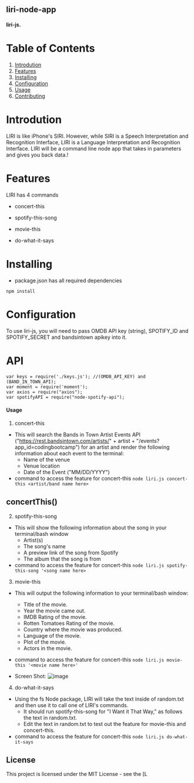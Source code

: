 ## liri-node-app
  
####  liri-js. 

# Table of Contents

1. [Introdution](#Introdution)
1. [Features](#Features)
1. [Installing](#installing)
1. [Configuration](#configuration)
1. [Usage](#usage)
1. [Contributing](#contributing)

# Introdution

  LIRI is like iPhone's SIRI. However, while SIRI is a Speech Interpretation and Recognition Interface, LIRI is a Language Interpretation and Recognition Interface. LIRI will be a command line node app that takes in parameters and gives you back data.! 

# Features

LIRI has 4 commands 

- concert-this

- spotify-this-song

- movie-this

- do-what-it-says

# Installing
- package.json has all required dependencies

```npm install```

# Configuration

To use liri-js, you will need to pass OMDB API key (string), SPOTIFY_ID and SPOTIFY_SECRET and bandsintown apikey into it.

# API
```
var keys = require('./keys.js'); //(OMDB_API_KEY) and (BAND_IN_TOWN_API);
var moment = require('moment');
var axios = require("axios");
var spotifyAPI = require("node-spotify-api");

```

#### Usage
1. concert-this 
- This will search the Bands in Town Artist Events API ("https://rest.bandsintown.com/artists/" + artist + "/events?app_id=codingbootcamp") for an artist and render the following information about each event to the terminal:
    * Name of the venue
    *  Venue location
    * Date of the Event ("MM/DD/YYYY")
- command to access the feature for concert-this
```node liri.js concert-this <artist/band name here>```

## concertThis()

2. spotify-this-song
- This will show the following information about the song in your terminal/bash window
    * Artist(s)
    * The song's name
    * A preview link of the song from Spotify
    * The album that the song is from
- command to access the feature for concert-this
```node liri.js spotify-this-song '<song name here>```

3. movie-this
  - This will output the following information to your terminal/bash window:
      * Title of the movie.
      * Year the movie came out.
      * IMDB Rating of the movie.
      * Rotten Tomatoes Rating of the movie.
      * Country where the movie was produced.
      * Language of the movie.
      * Plot of the movie.
      * Actors in the movie.
  - command to access the feature for concert-this
  ```node liri.js movie-this '<movie name here>'```

  - Screen Shot:
  ![image](//https://github.com/shilpipawar/liri-node-app/blob/master/ScreenShots/do-what-it-says.png?raw=true "movie-this")

4. do-what-it-says
- Using the fs Node package, LIRI will take the text inside of random.txt and then use it to call one of LIRI's commands.
    * It should run spotify-this-song for "I Want it That Way," as follows the text in random.txt.
    * Edit the text in random.txt to test out the feature for movie-this and concert-this.
- command to access the feature for concert-this
```node liri.js do-what-it-says```

## License
This project is licensed under the MIT License - see the [L